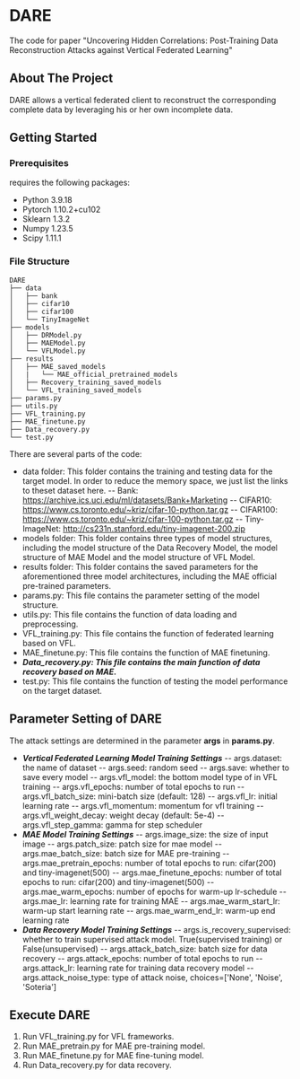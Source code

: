 # DARE
The code for  paper "Uncovering Hidden Correlations: Post-Training  Data Reconstruction Attacks against Vertical  Federated Learning"

## About The Project
DARE allows a vertical federated client to reconstruct the corresponding complete data by leveraging his or her own incomplete data.

## Getting Started
### Prerequisites
 requires the following packages: 
- Python 3.9.18
- Pytorch 1.10.2+cu102
- Sklearn 1.3.2
- Numpy 1.23.5
- Scipy 1.11.1


### File Structure 
```
DARE
├── data
│   ├── bank
│   ├── cifar10
│   ├── cifar100
│   └── TinyImageNet
├── models
│   ├── DRModel.py
│   ├── MAEModel.py
│   └── VFLModel.py
├── results
│   ├── MAE_saved_models
│   |   └── MAE_official_pretrained_models
│   ├── Recovery_training_saved_models
│   └── VFL_training_saved_models
├── params.py
├── utils.py
├── VFL_training.py
├── MAE_finetune.py
├── Data_recovery.py
└── test.py
```
There are several parts of the code:
- data folder: This folder contains the training and testing data for the target model.  In order to reduce the memory space, we just list the  links to theset dataset here.
   -- Bank: https://archive.ics.uci.edu/ml/datasets/Bank+Marketing
   -- CIFAR10: https://www.cs.toronto.edu/~kriz/cifar-10-python.tar.gz
   -- CIFAR100: https://www.cs.toronto.edu/~kriz/cifar-100-python.tar.gz
   -- Tiny-ImageNet: http://cs231n.stanford.edu/tiny-imagenet-200.zip
- models folder: This folder contains three types of model structures, including the model structure of the Data Recovery Model, the model structure of MAE Model and the model structure of VFL Model.
- results folder: This folder contains the saved parameters for the aforementioned three model architectures, including the MAE official pre-trained parameters.
- params.py: This file contains the parameter setting of the model structure.
- utils.py: This file contains the function of data loading and preprocessing.
- VFL_training.py: This file contains the function of federated learning based on VFL.
- MAE_finetune.py: This file contains the function of MAE finetuning.
- ***Data_recovery.py: This file contains the main function of data recovery based on MAE.***
- test.py: This file contains the function of testing the model performance on the target dataset.

## Parameter Setting of DARE
The attack settings are determined in the parameter **args** in **params.py**. 
- ***Vertical Federated Learning Model Training Settings***
-- args.dataset: the name of dataset
-- args.seed: random seed
-- args.save: whether to save every model
-- args.vfl_model: the bottom model type of in VFL training
-- args.vfl_epochs: number of total epochs to run
-- args.vfl_batch_size: mini-batch size (default: 128)
-- args.vfl_lr: initial learning rate
-- args.vfl_momentum: momentum for vfl training
-- args.vfl_weight_decay: weight decay (default: 5e-4)
-- args.vfl_step_gamma: gamma for step scheduler
- ***MAE Model Training Settings***
-- args.image_size: the size of input image
-- args.patch_size: patch size for mae model
-- args.mae_batch_size: batch size for MAE pre-training
-- args.mae_pretrain_epochs: number of total epochs to run: cifar(200) and tiny-imagenet(500)
-- args.mae_finetune_epochs: number of total epochs to run: cifar(200) and tiny-imagenet(500)
-- args.mae_warm_epochs: number of epochs for warm-up lr-schedule
-- args.mae_lr: learning rate for training MAE
-- args.mae_warm_start_lr: warm-up start learning rate
-- args.mae_warm_end_lr: warm-up end learning rate
- ***Data Recovery Model Training Settings***
-- args.is_recovery_supervised: whether to train supervised attack model. True(supervised training) or False(unsupervised)
-- args.attack_batch_size: batch size for data recovery
-- args.attack_epochs: number of total epochs to run
-- args.attack_lr: learning rate for training data recovery model
-- args.attack_noise_type: type of attack noise, choices=['None', 'Noise', 'Soteria']



## Execute DARE
1. Run VFL_training.py for VFL frameworks.  
2. Run MAE_pretrain.py for MAE pre-training model.  
3. Run MAE_finetune.py for MAE fine-tuning model.  
4. Run Data_recovery.py for data recovery.  





